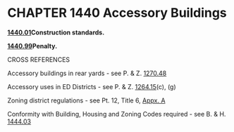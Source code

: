 CHAPTER 1440 Accessory Buildings
================================

[**1440.01**](571ba2e8.html)**Construction standards.**

[**1440.99**](57213ef6.html)**Penalty.**

CROSS REFERENCES

Accessory buildings in rear yards - see P. & Z. [1270.48](51977db4.html)

Accessory uses in ED Districts - see P. & Z.
[1264.15](4e9aba32.html)(c), (g)

Zoning district regulations - see Pt. 12, Title 6, [Appx.
A](55fe8697.html)

Conformity with Building, Housing and Zoning Codes required - see B. &
H. [1444.03](573e5bd5.html)
